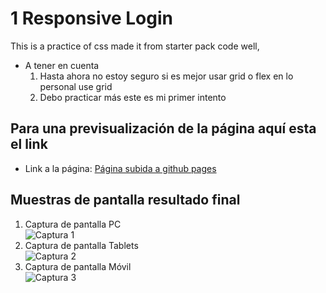 # 1 Responsive Login
This is a practice of css made it from starter pack code well, 
* A tener en cuenta
    1. Hasta ahora no estoy seguro si es mejor usar grid o flex en lo personal use grid
    2. Debo practicar más este es mi primer intento

## Para una previsualización de la página aquí esta el link

* Link a la página: [Página subida a github pages](https://alexandertemp.github.io/alexpractice-loginresp.github.io/)

## Muestras de pantalla resultado final 
1. Captura de pantalla PC<br/>
![Captura 1](https://github.com/AlexanderTemp/alexpractice-loginresp.github.io/blob/master/screenshots/1.png=800x500})
2. Captura de pantalla Tablets<br/>
![Captura 2](https://github.com/AlexanderTemp/alexpractice-loginresp.github.io/blob/master/screenshots/2.png=800x500)
3. Captura de pantalla Móvil<br/>
![Captura 3](https://github.com/AlexanderTemp/alexpractice-loginresp.github.io/blob/master/screenshots/3.png=800x500)
